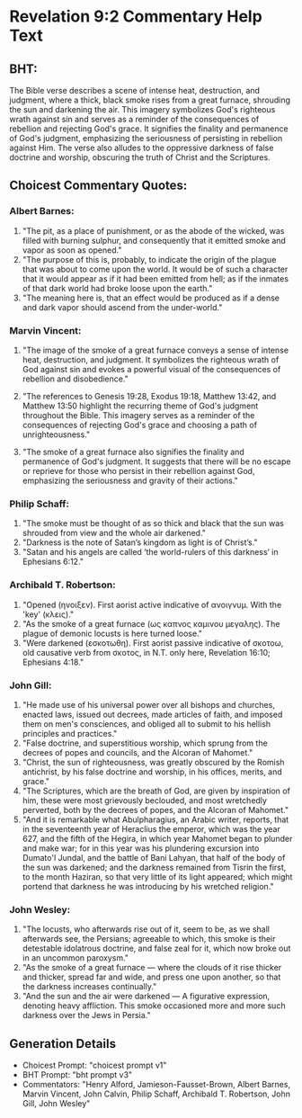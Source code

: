 # Revelation 9:2 Commentary Help Text

## BHT:
The Bible verse describes a scene of intense heat, destruction, and judgment, where a thick, black smoke rises from a great furnace, shrouding the sun and darkening the air. This imagery symbolizes God's righteous wrath against sin and serves as a reminder of the consequences of rebellion and rejecting God's grace. It signifies the finality and permanence of God's judgment, emphasizing the seriousness of persisting in rebellion against Him. The verse also alludes to the oppressive darkness of false doctrine and worship, obscuring the truth of Christ and the Scriptures.

## Choicest Commentary Quotes:
### Albert Barnes:
1. "The pit, as a place of punishment, or as the abode of the wicked, was filled with burning sulphur, and consequently that it emitted smoke and vapor as soon as opened."
2. "The purpose of this is, probably, to indicate the origin of the plague that was about to come upon the world. It would be of such a character that it would appear as if it had been emitted from hell; as if the inmates of that dark world had broke loose upon the earth."
3. "The meaning here is, that an effect would be produced as if a dense and dark vapor should ascend from the under-world."

### Marvin Vincent:
1. "The image of the smoke of a great furnace conveys a sense of intense heat, destruction, and judgment. It symbolizes the righteous wrath of God against sin and evokes a powerful visual of the consequences of rebellion and disobedience." 

2. "The references to Genesis 19:28, Exodus 19:18, Matthew 13:42, and Matthew 13:50 highlight the recurring theme of God's judgment throughout the Bible. This imagery serves as a reminder of the consequences of rejecting God's grace and choosing a path of unrighteousness."

3. "The smoke of a great furnace also signifies the finality and permanence of God's judgment. It suggests that there will be no escape or reprieve for those who persist in their rebellion against God, emphasizing the seriousness and gravity of their actions."

### Philip Schaff:
1. "The smoke must be thought of as so thick and black that the sun was shrouded from view and the whole air darkened."
2. "Darkness is the note of Satan’s kingdom as light is of Christ’s."
3. "Satan and his angels are called ‘the world-rulers of this darkness’ in Ephesians 6:12."

### Archibald T. Robertson:
1. "Opened (ηνοιξεν). First aorist active indicative of ανοιγνυμ. With the 'key' (κλεις)." 
2. "As the smoke of a great furnace (ως καπνος καμινου μεγαλης). The plague of demonic locusts is here turned loose."
3. "Were darkened (εσκοτωθη). First aorist passive indicative of σκοτοω, old causative verb from σκοτος, in N.T. only here, Revelation 16:10; Ephesians 4:18."

### John Gill:
1. "He made use of his universal power over all bishops and churches, enacted laws, issued out decrees, made articles of faith, and imposed them on men's consciences, and obliged all to submit to his hellish principles and practices."
2. "False doctrine, and superstitious worship, which sprung from the decrees of popes and councils, and the Alcoran of Mahomet."
3. "Christ, the sun of righteousness, was greatly obscured by the Romish antichrist, by his false doctrine and worship, in his offices, merits, and grace."
4. "The Scriptures, which are the breath of God, are given by inspiration of him, these were most grievously beclouded, and most wretchedly perverted, both by the decrees of popes, and the Alcoran of Mahomet."
5. "And it is remarkable what Abulpharagius, an Arabic writer, reports, that in the seventeenth year of Heraclius the emperor, which was the year 627, and the fifth of the Hegira, in which year Mahomet began to plunder and make war; for in this year was his plundering excursion into Dumato'l Jundal, and the battle of Bani Lahyan, that half of the body of the sun was darkened; and the darkness remained from Tisrin the first, to the month Haziran, so that very little of its light appeared; which might portend that darkness he was introducing by his wretched religion."

### John Wesley:
1. "The locusts, who afterwards rise out of it, seem to be, as we shall afterwards see, the Persians; agreeable to which, this smoke is their detestable idolatrous doctrine, and false zeal for it, which now broke out in an uncommon paroxysm."
2. "As the smoke of a great furnace — where the clouds of it rise thicker and thicker, spread far and wide, and press one upon another, so that the darkness increases continually."
3. "And the sun and the air were darkened — A figurative expression, denoting heavy affliction. This smoke occasioned more and more such darkness over the Jews in Persia."


## Generation Details
- Choicest Prompt: "choicest prompt v1"
- BHT Prompt: "bht prompt v3"
- Commentators: "Henry Alford, Jamieson-Fausset-Brown, Albert Barnes, Marvin Vincent, John Calvin, Philip Schaff, Archibald T. Robertson, John Gill, John Wesley"
